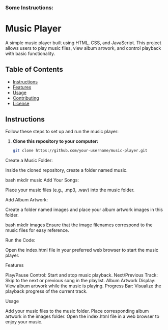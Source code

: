 ### Some Instructions:
# Music Player

A simple music player built using HTML, CSS, and JavaScript. This project allows users to play music files, view album artwork, and control playback with basic functionality.

## Table of Contents

- [Instructions](#instructions)
- [Features](#features)
- [Usage](#usage)
- [Contributing](#contributing)
- [License](#license)

## Instructions

Follow these steps to set up and run the music player:

1. **Clone this repository to your computer:**

   ```bash
   git clone https://github.com/your-username/music-player.git
Create a Music Folder:

Inside the cloned repository, create a folder named music.

bash
mkdir music
Add Your Songs:

Place your music files (e.g., .mp3, .wav) into the music folder.

Add Album Artwork:

Create a folder named images and place your album artwork images in this folder.

bash
mkdir images
Ensure that the image filenames correspond to the music files for easy reference.

Run the Code:

Open the index.html file in your preferred web browser to start the music player.

Features

Play/Pause Control: Start and stop music playback.
Next/Previous Track: Skip to the next or previous song in the playlist.
Album Artwork Display: View album artwork while the music is playing.
Progress Bar: Visualize the playback progress of the current track.


Usage

Add your music files to the music folder.
Place corresponding album artwork in the images folder.
Open the index.html file in a web browser to enjoy your music.
